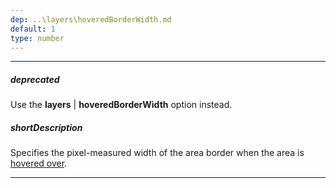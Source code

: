 ```yaml
---
dep: ..\layers\hoveredBorderWidth.md
default: 1
type: number
---
```

---
##### deprecated
Use the **layers** | **hoveredBorderWidth** option instead.

##### shortDescription
Specifies the pixel-measured width of the area border when the area is [hovered over](/concepts/20%20Data%20Visualization/35%20VectorMap/40%20End-User%20Interaction/30%20Hovering/10%20Hovering.md '/Documentation/Guide/Data_Visualization/VectorMap/End-User_Interaction/#Hovering').

---

